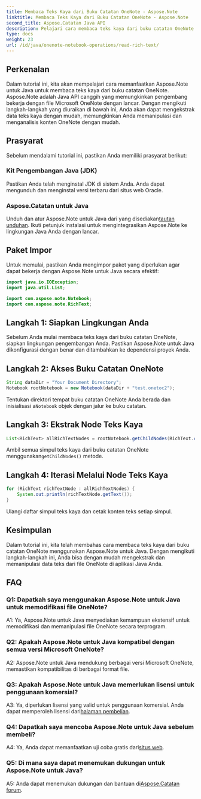 ```yaml
---
title: Membaca Teks Kaya dari Buku Catatan OneNote - Aspose.Note
linktitle: Membaca Teks Kaya dari Buku Catatan OneNote - Aspose.Note
second_title: Aspose.Catatan Java API
description: Pelajari cara membaca teks kaya dari buku catatan OneNote menggunakan Aspose.Note untuk Java. Sempurnakan aplikasi Java Anda dengan integrasi OneNote yang lancar.
type: docs
weight: 23
url: /id/java/onenote-notebook-operations/read-rich-text/
---
```

## Perkenalan

Dalam tutorial ini, kita akan mempelajari cara memanfaatkan Aspose.Note untuk Java untuk membaca teks kaya dari buku catatan OneNote. Aspose.Note adalah Java API canggih yang memungkinkan pengembang bekerja dengan file Microsoft OneNote dengan lancar. Dengan mengikuti langkah-langkah yang diuraikan di bawah ini, Anda akan dapat mengekstrak data teks kaya dengan mudah, memungkinkan Anda memanipulasi dan menganalisis konten OneNote dengan mudah.

## Prasyarat

Sebelum mendalami tutorial ini, pastikan Anda memiliki prasyarat berikut:

### Kit Pengembangan Java (JDK)

Pastikan Anda telah menginstal JDK di sistem Anda. Anda dapat mengunduh dan menginstal versi terbaru dari situs web Oracle.

### Aspose.Catatan untuk Java

 Unduh dan atur Aspose.Note untuk Java dari yang disediakan[tautan unduhan](https://releases.aspose.com/note/java/). Ikuti petunjuk instalasi untuk mengintegrasikan Aspose.Note ke lingkungan Java Anda dengan lancar.

## Paket Impor

Untuk memulai, pastikan Anda mengimpor paket yang diperlukan agar dapat bekerja dengan Aspose.Note untuk Java secara efektif:

```java
import java.io.IOException;
import java.util.List;

import com.aspose.note.Notebook;
import com.aspose.note.RichText;
```

## Langkah 1: Siapkan Lingkungan Anda

Sebelum Anda mulai membaca teks kaya dari buku catatan OneNote, siapkan lingkungan pengembangan Anda. Pastikan Aspose.Note untuk Java dikonfigurasi dengan benar dan ditambahkan ke dependensi proyek Anda.

## Langkah 2: Akses Buku Catatan OneNote

```java
String dataDir = "Your Document Directory";
Notebook rootNotebook = new Notebook(dataDir + "test.onetoc2");
```

 Tentukan direktori tempat buku catatan OneNote Anda berada dan inisialisasi a`Notebook` objek dengan jalur ke buku catatan.

## Langkah 3: Ekstrak Node Teks Kaya

```java
List<RichText> allRichTextNodes = rootNotebook.getChildNodes(RichText.class);
```

 Ambil semua simpul teks kaya dari buku catatan OneNote menggunakan`getChildNodes()` metode.

## Langkah 4: Iterasi Melalui Node Teks Kaya

```java
for (RichText richTextNode : allRichTextNodes) {
    System.out.println(richTextNode.getText());
}
```

Ulangi daftar simpul teks kaya dan cetak konten teks setiap simpul.

## Kesimpulan

Dalam tutorial ini, kita telah membahas cara membaca teks kaya dari buku catatan OneNote menggunakan Aspose.Note untuk Java. Dengan mengikuti langkah-langkah ini, Anda bisa dengan mudah mengekstrak dan memanipulasi data teks dari file OneNote di aplikasi Java Anda.

## FAQ

### Q1: Dapatkah saya menggunakan Aspose.Note untuk Java untuk memodifikasi file OneNote?

A1: Ya, Aspose.Note untuk Java menyediakan kemampuan ekstensif untuk memodifikasi dan memanipulasi file OneNote secara terprogram.

### Q2: Apakah Aspose.Note untuk Java kompatibel dengan semua versi Microsoft OneNote?

A2: Aspose.Note untuk Java mendukung berbagai versi Microsoft OneNote, memastikan kompatibilitas di berbagai format file.

### Q3: Apakah Aspose.Note untuk Java memerlukan lisensi untuk penggunaan komersial?

 A3: Ya, diperlukan lisensi yang valid untuk penggunaan komersial. Anda dapat memperoleh lisensi dari[halaman pembelian](https://purchase.aspose.com/buy).

### Q4: Dapatkah saya mencoba Aspose.Note untuk Java sebelum membeli?

 A4: Ya, Anda dapat memanfaatkan uji coba gratis dari[situs web](https://releases.aspose.com/).

### Q5: Di mana saya dapat menemukan dukungan untuk Aspose.Note untuk Java?

 A5: Anda dapat menemukan dukungan dan bantuan di[Aspose.Catatan forum](https://forum.aspose.com/c/note/28).